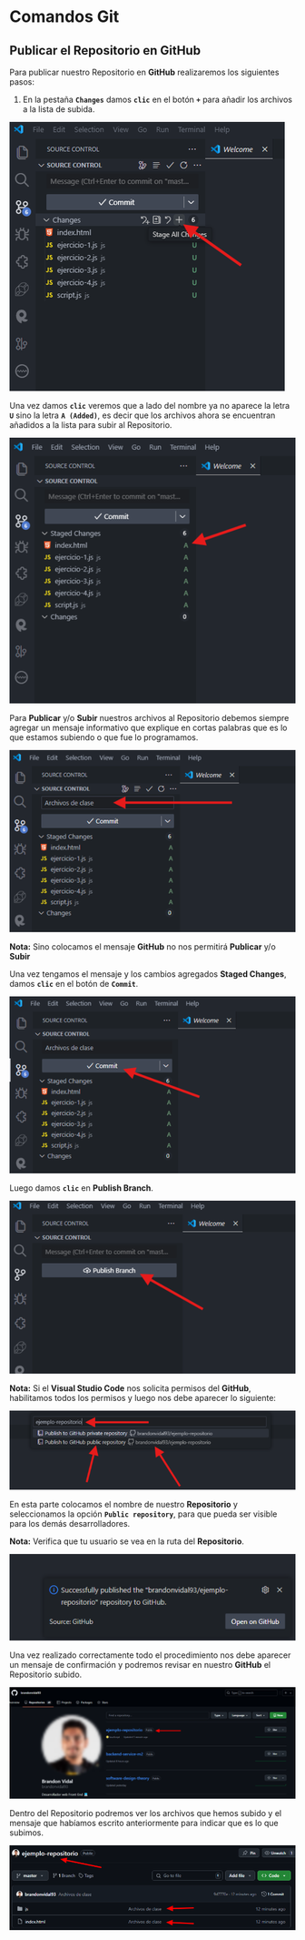 # Comandos Git

## Publicar el Repositorio en GitHub

Para publicar nuestro Repositorio en **GitHub** realizaremos los siguientes pasos:

1. En la pestaña **`Changes`** damos **`clic`** en el botón **`+`** para añadir los archivos a la lista de subida.

![alt text](img/3/image-7.png)

Una vez damos **`clic`** veremos que a lado del nombre ya no aparece la letra **`U`** sino la letra **`A (Added)`**, es decir que los archivos ahora se encuentran añadidos a la lista para subir al Repositorio.

![alt text](img/3/image-8.png)

Para **Publicar** y/o **Subir** nuestros archivos al Repositorio debemos siempre agregar un mensaje informativo que explique en cortas palabras que es lo que estamos subiendo o que fue lo programamos.

![alt text](img/3/image-9.png)

**Nota:** Sino colocamos el mensaje **GitHub** no nos permitirá **Publicar** y/o **Subir**

Una vez tengamos el mensaje y los cambios agregados **Staged Changes**, damos **`clic`** en el botón de **`Commit`**.

![alt text](img/3/image-10.png)

Luego damos **`clic`** en **Publish Branch**.

![alt text](img/3/image-11.png)

**Nota:** Si el **Visual Studio Code** nos solicita permisos del **GitHub**, habilitamos todos los permisos y luego nos debe aparecer lo siguiente:

![alt text](img/3/image-12.png)

En esta parte colocamos el nombre de nuestro **Repositorio** y seleccionamos la opción **`Public repository`**, para que pueda ser visible para los demás desarrolladores.

**Nota:** Verifica que tu usuario se vea en la ruta del **Repositorio**.

![alt text](img/3/image-13.png)

Una vez realizado correctamente todo el procedimiento nos debe aparecer un mensaje de confirmación y podremos revisar en nuestro **GitHub** el Repositorio subido.

![alt text](img/3/image-14.png)

Dentro del Repositorio podremos ver los archivos que hemos subido y el mensaje que habíamos escrito anteriormente para indicar que es lo que subimos.

![alt text](img/3/image-15.png)